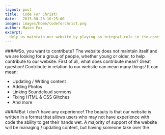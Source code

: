 ```yaml
---
layout: post
title:  Code For Christ!
date:   2015-08-23 10:25:00
images: images/home/codeforchrist.png
author: Mason Fox
excerpt:
  Help us maintain our website by playing an integral role in the continued development of the website!
---
```


#####So, you want to contribute?
The website does not maintain itself and we are looking for a group of people, whether young or older, to help contribute to our website. First of all, what does contribute mean? Great question! Contribute in relation to our website can mean many things! It can mean:

* Updating / Writing content
* Adding Photos
* Linking Soundcloud sermons
* Fixing HTML & CSS Glitches
* And more

#####But I don't have any experience!
The beauty is that our website is written in a format that allows users who may not have experience with code the ability to get their hands wet. A majority of support of the website will be managing / updating content, but having someone take over the 
